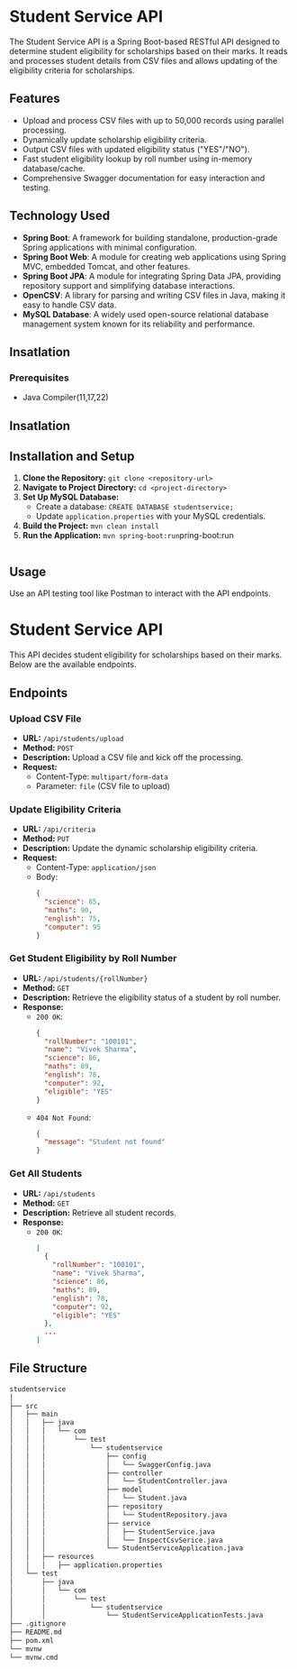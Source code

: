 # Student Service API

The Student Service API is a Spring Boot-based RESTful API designed to determine student eligibility for scholarships based on their marks. It reads and processes student details from CSV files and allows updating of the eligibility criteria for scholarships.

## Features

- Upload and process CSV files with up to 50,000 records using parallel processing.
- Dynamically update scholarship eligibility criteria.
- Output CSV files with updated eligibility status ("YES"/"NO").
- Fast student eligibility lookup by roll number using in-memory database/cache.
- Comprehensive Swagger documentation for easy interaction and testing.

## Technology Used

- **Spring Boot**: A framework for building standalone, production-grade Spring applications with minimal configuration.
- **Spring Boot Web**: A module for creating web applications using Spring MVC, embedded Tomcat, and other features.
- **Spring Boot JPA**: A module for integrating Spring Data JPA, providing repository support and simplifying database interactions.
- **OpenCSV**: A library for parsing and writing CSV files in Java, making it easy to handle CSV data.
- **MySQL Database**: A widely used open-source relational database management system known for its reliability and performance.

## Insatlation

### Prerequisites

- Java Compiler(11,17,22)

## Insatlation


## Installation and Setup

1. **Clone the Repository:** `git clone <repository-url>`
2. **Navigate to Project Directory:** `cd <project-directory>`
3. **Set Up MySQL Database:**
   - Create a database: `CREATE DATABASE studentservice;`
   - Update `application.properties` with your MySQL credentials.
4. **Build the Project:** `mvn clean install`
5. **Run the Application:** `mvn spring-boot:run`pring-boot:run
    ```   

## Usage 
 Use an API testing tool like Postman to interact with the API endpoints.

# Student Service API

This API decides student eligibility for scholarships based on their marks. Below are the available endpoints.

## Endpoints

### Upload CSV File
- **URL:** `/api/students/upload`
- **Method:** `POST`
- **Description:** Upload a CSV file and kick off the processing.
- **Request:**
  - Content-Type: `multipart/form-data`
  - Parameter: `file` (CSV file to upload)

### Update Eligibility Criteria
- **URL:** `/api/criteria`
- **Method:** `PUT`
- **Description:** Update the dynamic scholarship eligibility criteria.
- **Request:**
  - Content-Type: `application/json`
  - Body: 
    ```json
    {
      "science": 85,
      "maths": 90,
      "english": 75,
      "computer": 95
    }
    ```

### Get Student Eligibility by Roll Number
- **URL:** `/api/students/{rollNumber}`
- **Method:** `GET`
- **Description:** Retrieve the eligibility status of a student by roll number.
- **Response:**
  - `200 OK`: 
    ```json
    {
      "rollNumber": "100101",
      "name": "Vivek Sharma",
      "science": 86,
      "maths": 89,
      "english": 78,
      "computer": 92,
      "eligible": "YES"
    }
    ```
  - `404 Not Found`: 
    ```json
    {
      "message": "Student not found"
    }
    ```

### Get All Students
- **URL:** `/api/students`
- **Method:** `GET`
- **Description:** Retrieve all student records.
- **Response:**
  - `200 OK`: 
    ```json
    [
      {
        "rollNumber": "100101",
        "name": "Vivek Sharma",
        "science": 86,
        "maths": 89,
        "english": 78,
        "computer": 92,
        "eligible": "YES"
      },
      ...
    ]
    ```

## File Structure

```bash
studentservice
│
├── src
│   ├── main
│   │   ├── java
│   │   │   └── com
│   │   │       └── test
│   │   │           └── studentservice
│   │   │               ├── config
│   │   │               │   └── SwaggerConfig.java
│   │   │               ├── controller
│   │   │               │   └── StudentController.java
│   │   │               ├── model
│   │   │               │   └── Student.java
│   │   │               ├── repository
│   │   │               │   └── StudentRepository.java
│   │   │               ├── service
│   │   │               │   ├── StudentService.java
│   │   │               │   └── InspectCsvSerice.java
│   │   │               └── StudentServiceApplication.java
│   │   ├── resources
│   │   │   ├── application.properties
│   └── test
│       ├── java
│       │   └── com
│       │       └── test
│       │           └── studentservice
│       │               └── StudentServiceApplicationTests.java
├── .gitignore
├── README.md
├── pom.xml
└── mvnw
└── mvnw.cmd

```


    




